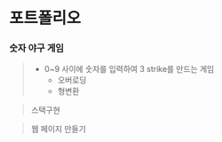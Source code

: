 # 포트폴리오

### 숫자 야구 게임
> + 0~9 사이에 숫자를 입력하여 3 strike를 만드는 게임 
>   + 오버로딩
>   + 형변환

> 스택구현

> 웹 페이지 만들기
